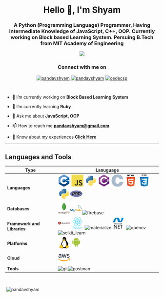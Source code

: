 <h1 align="center">Hello 👋, I'm Shyam</h1>

<h3 align="center">A Python (Programming Language) Programmer, Having Intermediate Knowledge of JavaScript, C++, OOP. Currently working on Block based Learning System. Persuing B.Tech from MIT Academy of Engineering</h3>

<p align='center'>
  <a href="#"><img src="https://badges.pufler.dev/visits/pandavshyam/pandavshyam"></a>
</p>

<h3 align="center">Connect with me on</h3>
<p align="center">
  <a href="https://www.linkedin.com/in/shyam-pandav" target="blank">
    <img align="center" src="https://cdn.jsdelivr.net/npm/simple-icons@3.0.1/icons/linkedin.svg"     alt="pandavshyam" height="30" width="40" />
  </a>
  <a href="https://www.codechef.com/users/pandavshyam" target="blank">
    <img align="center" src="https://cdn.jsdelivr.net/npm/simple-icons@3.1.0/icons/codechef.svg" alt="pandavshyam" height="30" width="40" />
  </a>
  <a href="https://www.hackerrank.com/cedecsp" target="blank">
    <img align="center" src="https://cdn.jsdelivr.net/npm/simple-icons@3.0.1/icons/hackerrank.svg" alt="cedecsp" height="30" width="40" />
  </a>
</p>

<br/>

- 🔭 I’m currently working on **Block Based Learning System**

- 🌱 I’m currently learning **Ruby**

- 💬 Ask me about **JavaScript, OOP**

- 📫 How to reach me **pandavshyam@gmail.com**

- 📄 Know about my experiences **[Click Here](https://drive.google.com/file/d/10ZK6ZL1LMfWgEXwGK3rVPeYy058ep5WQ/view?usp=sharing)**

---

## Languages and Tools

**Type** | **Lanuguage**
--- | ---
**Languages** | <img src="https://raw.githubusercontent.com/devicons/devicon/master/icons/cplusplus/cplusplus-original.svg" alt="cplusplus" width="40" height="40"/> <img src="https://raw.githubusercontent.com/devicons/devicon/master/icons/javascript/javascript-original.svg" alt="javascript" width="40" height="40"/> <img src="https://raw.githubusercontent.com/devicons/devicon/master/icons/python/python-original.svg" alt="python" width="40" height="40"/> <img src="https://raw.githubusercontent.com/devicons/devicon/master/icons/csharp/csharp-original.svg" alt="csharp" width="40" height="40"/> <img src="https://raw.githubusercontent.com/devicons/devicon/master/icons/c/c-original.svg" alt="c" width="40" height="40"/> <img src="https://raw.githubusercontent.com/devicons/devicon/master/icons/html5/html5-original-wordmark.svg" alt="html5" width="40" height="40"/> <img src="https://raw.githubusercontent.com/devicons/devicon/master/icons/css3/css3-original-wordmark.svg" alt="css3" width="40" height="40"/><img src="https://raw.githubusercontent.com/devicons/devicon/master/icons/python/python-original.svg" alt="python" width="40" height="40"/><img src="https://raw.githubusercontent.com/devicons/devicon/master/icons/php/php-original.svg" alt="php" width="40" height="40"/>
**Databases** | <img src="https://raw.githubusercontent.com/devicons/devicon/master/icons/mongodb/mongodb-original-wordmark.svg" alt="mongodb" width="40" height="40"/><img src="https://raw.githubusercontent.com/devicons/devicon/master/icons/mysql/mysql-original-wordmark.svg" alt="mysql" width="40" height="40"/><img src="https://www.vectorlogo.zone/logos/firebase/firebase-icon.svg" alt="firebase" width="40" height="40"/>
**Framework and Libraries** | <img src="https://raw.githubusercontent.com/devicons/devicon/master/icons/angularjs/angularjs-original-wordmark.svg" alt="angularjs" width="40" height="40"/>  <img src="https://raw.githubusercontent.com/devicons/devicon/master/icons/react/react-original-wordmark.svg" alt="react" width="40" height="40"/>  <img src="https://raw.githubusercontent.com/prplx/svg-logos/5585531d45d294869c4eaab4d7cf2e9c167710a9/svg/materialize.svg" alt="materialize" width="40" height="40"/>  <img src="https://raw.githubusercontent.com/devicons/devicon/master/icons/dot-net/dot-net-original-wordmark.svg" alt="dotnet" width="40" height="40"/>  <img src="https://www.vectorlogo.zone/logos/opencv/opencv-icon.svg" alt="opencv" width="40" height="40"/><img src="https://upload.wikimedia.org/wikipedia/commons/0/05/Scikit_learn_logo_small.svg" alt="scikit_learn" width="40" height="40"/> 
**Platforms** | <img src="https://raw.githubusercontent.com/devicons/devicon/master/icons/linux/linux-original.svg" alt="linux" width="40" height="40"/><img src="https://raw.githubusercontent.com/devicons/devicon/master/icons/android/android-original-wordmark.svg" alt="android" width="40" height="40"/> 
**Cloud** | <img src="https://raw.githubusercontent.com/devicons/devicon/master/icons/amazonwebservices/amazonwebservices-original-wordmark.svg" alt="aws" width="40" height="40"/>
**Tools** | <img src="https://www.vectorlogo.zone/logos/git-scm/git-scm-icon.svg" alt="git" width="40" height="40"/><img src="https://www.vectorlogo.zone/logos/getpostman/getpostman-icon.svg" alt="postman" width="40" height="40"/>  


<br/>

&nbsp;<img align="center" src="https://github-readme-stats.vercel.app/api?username=pandavshyam&show_icons=true&locale=en&count_private=true" alt="pandavshyam" /></p>
